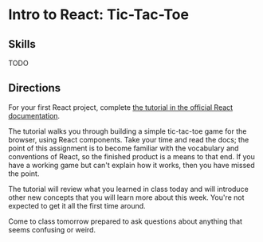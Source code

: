# Intro to React: Tic-Tac-Toe

## Skills

TODO

## Directions

For your first React project, complete [the tutorial in the official React documentation](https://reactjs.org/tutorial/tutorial.html).

The tutorial walks you through building a simple tic-tac-toe game for the browser, using React components. Take your time and read the docs; the point of this assignment is to become familiar with the vocabulary and conventions of React, so the finished product is a means to that end. If you have a working game but can't explain how it works, then you have missed the point.

The tutorial will review what you learned in class today and will introduce other new concepts that you will learn more about this week. You're not expected to get it all the first time around.

Come to class tomorrow prepared to ask questions about anything that seems confusing or weird.
